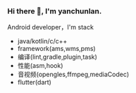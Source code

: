 ### Hi there 👋, I'm yanchunlan.

Android developer，I'm stack

- java/kotlin/c/c++
- framework(ams,wms,pms)
- 编译(lint,gradle,plugin,task)
- 性能(asm,hook)
- 音视频(opengles,ffmpeg,mediaCodec)
- flutter(dart)

<!--

### Github State
![github stats](https://github-readme-stats.vercel.app/api?username=yanchunlan&show_icons=true&theme=radical)

-->
